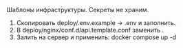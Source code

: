 ﻿Шаблоны инфраструктуры. Секреты не храним.
1) Скопировать deploy/.env.example -> .env и заполнить.
2) В deploy/nginx/conf.d/api.template.conf заменить <your-api-domain>.
3) Залить на сервер и применить: docker compose up -d
